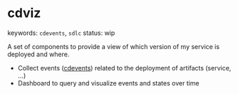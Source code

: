 # cdviz

keywords: `cdevents`, `sdlc`
status: wip

A set of components to provide a view of which version of my service is deployed and where.

- Collect events ([cdevents]) related to the deployment of artifacts (service, ...)
- Dashboard to query and visualize events and states over time

[cdevents]: <https://cdevents.dev/>
